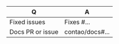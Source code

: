 | Q                | A
| -----------------| ---
| Fixed issues     | Fixes #...
| Docs PR or issue | contao/docs#...

<!--
Bugfixes should be based on the 4.9 or 4.10 branch and features on the 4.x
branch. Select the correct branch in the "base:" drop-down menu above.

Replace this notice with a short README for your feature/bugfix. This will help
people to understand your PR and can be used as a start for the documentation.
-->
